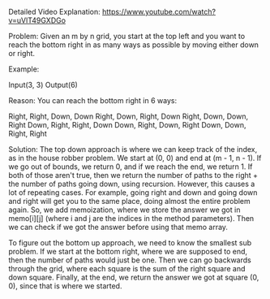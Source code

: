 Detailed Video Explanation: https://www.youtube.com/watch?v=uVlT49GXDGo

Problem: Given an m by n grid, you start at the top left and you want to reach the bottom right in as many ways as possible by moving either down
or right.

Example:

Input(3, 3)
Output(6)

Reason: You can reach the bottom right in 6 ways:

Right, Right, Down, Down
Right, Down, Right, Down
Right, Down, Down, Right
Down, Right, Right, Down
Down, Right, Down, Right
Down, Down, Right, Right

Solution: The top down approach is where we can keep track of the index, as in the house robber problem. We start at (0, 0) and end at
(m - 1, n - 1). If we go out of bounds, we return 0, and if we reach the end, we return 1. If both of those aren't true, then we return the number
of paths to the right + the number of paths going down, using recursion. However, this causes a lot of repeating cases. For example, going right
and down and going down and right will get you to the same place, doing almost the entire problem again. So, we add memoization, where we store the
answer we got in memo[i][j] (where i and j are the indices in the method parameters). Then we can check if we got the answer before using that memo
array.

To figure out the bottom up approach, we need to know the smallest sub problem. If we start at the bottom right, where we are supposed to end, then
the number of paths would just be one. Then we can go backwards through the grid, where each square is the sum of the right square and down square.
Finally, at the end, we return the answer we got at square (0, 0), since that is where we started.